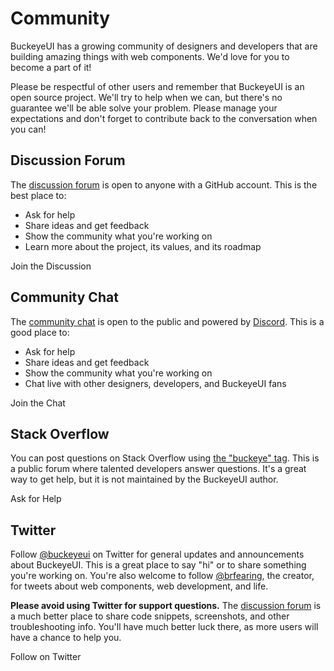 # Community

BuckeyeUI has a growing community of designers and developers that are building amazing things with web components. We'd love for you to become a part of it!

Please be respectful of other users and remember that BuckeyeUI is an open source project. We'll try to help when we can, but there's no guarantee we'll be able solve your problem. Please manage your expectations and don't forget to contribute back to the conversation when you can!

## Discussion Forum

The [discussion forum](https://github.com/bfdeloitte/buckeye-ui/discussions) is open to anyone with a GitHub account. This is the best place to:

- Ask for help
- Share ideas and get feedback
- Show the community what you're working on
- Learn more about the project, its values, and its roadmap

<sl-button variant="primary" href="https://github.com/bfdeloitte/buckeye-ui/discussions" target="_blank">
  <sl-icon name="github" slot="prefix"></sl-icon>
  Join the Discussion
</sl-button>

## Community Chat

The [community chat](https://discord.gg/mg8f26C) is open to the public and powered by [Discord](https://discord.com/). This is a good place to:

- Ask for help
- Share ideas and get feedback
- Show the community what you're working on
- Chat live with other designers, developers, and BuckeyeUI fans

<sl-button variant="primary" href="https://discord.gg/mg8f26C" target="_blank">
  <sl-icon name="discord" slot="prefix"></sl-icon>
  Join the Chat
</sl-button>

## Stack Overflow

You can post questions on Stack Overflow using [the "buckeye" tag](https://stackoverflow.com/questions/tagged/buckeye). This is a public forum where talented developers answer questions. It's a great way to get help, but it is not maintained by the BuckeyeUI author.

<sl-button variant="primary" href="https://stackoverflow.com/questions/ask?tags=buckeye" target="_blank">
  <sl-icon name="stack-overflow" slot="prefix"></sl-icon>
  Ask for Help
</sl-button>

## Twitter

Follow [@buckeyeui](https://twitter.com/buckeyeui) on Twitter for general updates and announcements about BuckeyeUI. This is a great place to say "hi" or to share something you're working on. You're also welcome to follow [@brfearing](https://twitter.com/brfearing), the creator, for tweets about web components, web development, and life.

**Please avoid using Twitter for support questions.** The [discussion forum](https://github.com/bfdeloitte/buckeye-ui/discussions) is a much better place to share code snippets, screenshots, and other troubleshooting info. You'll have much better luck there, as more users will have a chance to help you.

<sl-button variant="primary" href="https://twitter.com/buckeyeui" target="_blank">
  <sl-icon name="twitter" slot="prefix"></sl-icon>
  Follow on Twitter
</sl-button>
